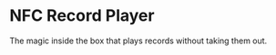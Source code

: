 NFC Record Player
=================

The magic inside the box that plays records without taking them out.
